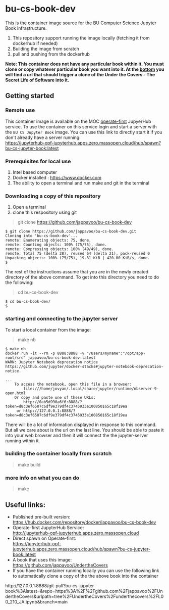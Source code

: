 <!-- #region -->
# bu-cs-book-dev

This is the container image source for the BU Computer Science Jupyter Book infrastructure.
1. This repository support running the image locally (fetching it from dockerhub if needed)
2. Building the image from scratch
3. pull and pushing from the dockerhub

**Note:  This container does not have any particular book within it.  You must clone or copy whatever particular book you want into it.
At the <a href="#localSLSlink">bottom</a> you will find a url that should trigger a clone of the Under the Covers - The Secret Life of Software into it.**

## Getting started

### Remote use 

This container image is available on the MOC [operate-first](http://jupyterhub-opf-jupyterhub.apps.zero.massopen.cloud) JupyerHub service.  To use the container on this service login and start a server with the `BU CS Jupyter Book` image.  You can use this link to directly start it if you don't already have a server running:<br>
https://jupyterhub-opf-jupyterhub.apps.zero.massopen.cloud/hub/spawn?bu-cs-jupyter-book:latest


### Prerequisites for local use

1. Intel based computer
2. Docker installed : https://www.docker.com
3. The ability to open a terminal and run make and git in the terminal

### Downloading a copy of this repository
1. Open a terminal
2. clone this respository using git
> git clone https://github.com/jappavoo/bu-cs-book-dev
```
$ git clone https://github.com/jappavoo/bu-cs-book-dev.git
Cloning into 'bu-cs-book-dev'...
remote: Enumerating objects: 75, done.
remote: Counting objects: 100% (75/75), done.
remote: Compressing objects: 100% (49/49), done.
remote: Total 75 (delta 28), reused 64 (delta 21), pack-reused 0
Unpacking objects: 100% (75/75), 19.31 KiB | 420.00 KiB/s, done.
$
```
The rest of the instructions assume that you are in the newly created directory of the above command. To get into this directory you need to do the following:

> cd bu-cs-book-dev


```
$ cd bu-cs-book-dev/
$
```

### starting and connecting to the jupyter server

To start a local container from the image:
> make nb
```
$ make nb
docker run -it --rm -p 8888:8888 -v "/Users/myname":"/opt/app-root/src" jappavoo/bu-cs-book-dev:latest  
WARN: Jupyter Notebook deprecation notice https://github.com/jupyter/docker-stacks#jupyter-notebook-deprecation-notice.

... 
    To access the notebook, open this file in a browser:
        file:///home/jovyan/.local/share/jupyter/runtime/nbserver-9-open.html
    Or copy and paste one of these URLs:
        http://0ab5d990a6f6:8888/?token=d8c3ef6507c6df9e379df4c3745933e100850165c18f19ea
     or http://127.0.0.1:8888/?token=d8c3ef6507c6df9e379df4c3745933e100850165c18f19ea
```

There will be a lot of information displayed in response to this command.  But all we care about is the url on the last line.  You should be able to paste it into your web browser and then it will connect the the jupyter-server running within it.

### building the container locally from scratch

> make build

### more info on what you can do

> make

## Useful links:
- Published pre-built version:<br>
https://hub.docker.com/repository/docker/jappavoo/bu-cs-book-dev
- Operate-first JupyterHub Service: <br>
http://jupyterhub-opf-jupyterhub.apps.zero.massopen.cloud
- Direct spawn on Operate-first: <br>
https://jupyterhub-opf-jupyterhub.apps.zero.massopen.cloud/hub/spawn?bu-cs-jupyter-book:latest
- A book that uses this image:<br>
https://github.com/jappavoo/UndertheCovers
- If you have the container running locally you can use the following link to automatically clone a copy of the the above book into the container
<div id=localSLSlink>
http://127.0.0.1:8888/git-pull?bu-cs-jupyter-book%3Alatest=&repo=https%3A%2F%2Fgithub.com%2Fjappavoo%2FUndertheCovers&urlpath=tree%2FUndertheCovers%2Funderthecovers%2FL00_210_JA.ipynb&branch=main
    </div>


<!-- #endregion -->
